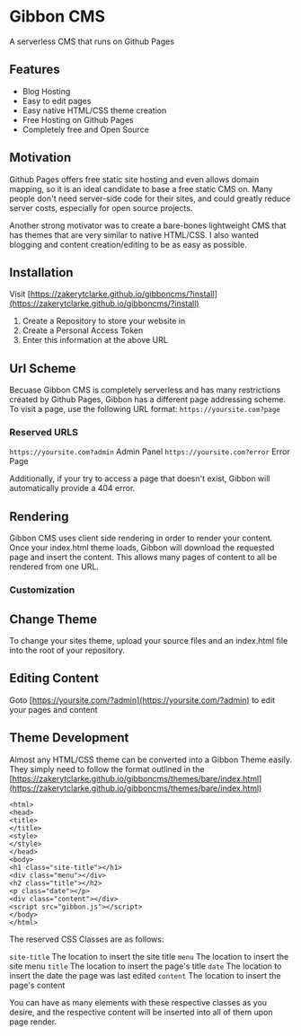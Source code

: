 # Gibbon CMS
A serverless CMS that runs on Github Pages

## Features
- Blog Hosting
- Easy to edit pages
- Easy native HTML/CSS theme creation
- Free Hosting on Github Pages
- Completely free and Open Source

## Motivation
Github Pages offers free static site hosting and even allows domain mapping, so it is an ideal candidate to base a free static CMS on. Many people don't need server-side code for their sites, and could greatly reduce server costs, especially for open source projects.

Another strong motivator was to create a bare-bones lightweight CMS that has themes that are very similar to native HTML/CSS. I also wanted blogging and content creation/editing to be as easy as possible.

## Installation

Visit [https://zakerytclarke.github.io/gibboncms/?install](https://zakerytclarke.github.io/gibboncms/?install)

1. Create a Repository to store your website in
2. Create a Personal Access Token
3. Enter this information at the above URL

## Url Scheme

Becuase Gibbon CMS is completely serverless and has many restrictions created by Github Pages, Gibbon has a different page addressing scheme. To visit a page, use the following URL format:
`https://yoursite.com?page`

### Reserved URLS

`https://yoursite.com?admin`     Admin Panel
`https://yoursite.com?error`     Error Page

Additionally, if your try to access a page that doesn't exist, Gibbon will automatically provide a 404 error.


## Rendering
Gibbon CMS uses client side rendering in order to render your content. Once your index.html theme loads, Gibbon will download the requested page and insert the content. This allows many pages of content to all be rendered from one URL.

### Customization

## Change Theme
To change your sites theme, upload your source files and an index.html file into the root of your repository.

## Editing Content
Goto [https://yoursite.com/?admin](https://yoursite.com/?admin) to edit your pages and content

## Theme Development

Almost any HTML/CSS theme can be converted into a Gibbon Theme easily. They simply need to follow the format outlined in the [https://zakerytclarke.github.io/gibboncms/themes/bare/index.html](https://zakerytclarke.github.io/gibboncms/themes/bare/index.html)

```
<html>
<head>
<title>
</title>
<style>
</style>
</head>
<body>
<h1 class="site-title"></h1>
<div class="menu"></div>
<h2 class="title"></h2>
<p class="date"></p>
<div class="content"></div>
<script src="gibbon.js"></script>
</body>
</html>
```

The reserved CSS Classes are as follows:

`site-title`     The location to insert the site title
`menu`           The location to insert the site menu 
`title`          The location to insert the page's title
`date`           The location to insert the date the page was last edited
`content`        The location to insert the page's content

You can have as many elements with these respective classes as you desire, and the respective content will be inserted into all of them upon page render.
